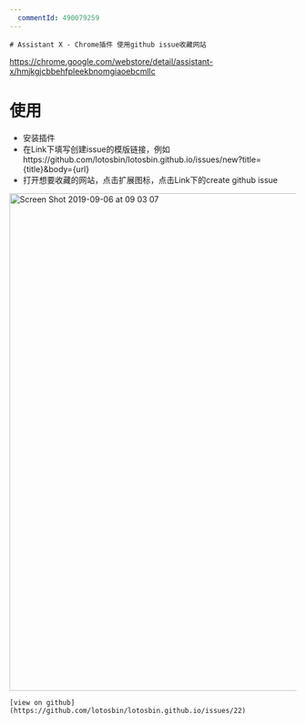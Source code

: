 ```yaml
---
  commentId: 490079259
---
```

    # Assistant X - Chrome插件 使用github issue收藏网站 
 https://chrome.google.com/webstore/detail/assistant-x/hmjkgjcbbehfpleekbnomgiaoebcmllc
# 使用
- 安装插件
- 在Link下填写创建issue的模版链接，例如https://github.com/lotosbin/lotosbin.github.io/issues/new?title={title}&body={url}
- 打开想要收藏的网站，点击扩展图标，点击Link下的create github issue
<img width="874" alt="Screen Shot 2019-09-06 at 09 03 07" src="https://user-images.githubusercontent.com/221294/64393716-56fa9000-d085-11e9-955a-0ef3e17c8e86.png">

    
    [view on github](https://github.com/lotosbin/lotosbin.github.io/issues/22)
    